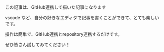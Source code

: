 この記事は、GitHub連携して描いた記事になります

vscode など、自分の好きなエディタで記事を書くことができて、とても楽しいです。

操作は簡単で、GitHub連携とrepository連携するだけです。

ぜひ皆さん試してみてください！
